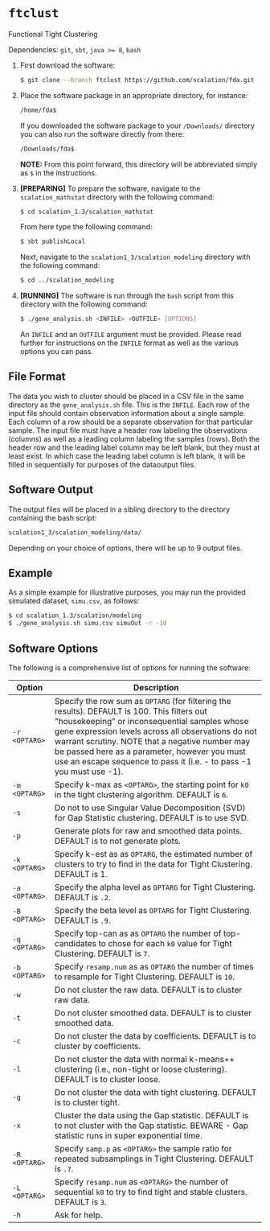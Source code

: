# `ftclust`
Functional Tight Clustering

Dependencies: `git`, `sbt`, `java >= 8`, `bash`

1. First download the software:

   ```bash
   $ git clone --branch ftclust https://github.com/scalation/fda.git
   ```

2. Place the software package in an appropriate directory, for instance:

   ```bash
   /home/fda$
   ```

   If you downloaded the software package to your `/Downloads/` directory you can also run the software directly from there:

   ```bash
   /Downloads/fda$
   ```

   **NOTE:** From this point forward, this directory will be abbreviated simply as `$` in the instructions.

3. **[PREPARING]** To prepare the software, navigate to the `scalation_mathstat` directory with the following command:

   ```bash
   $ cd scalation_1.3/scalation_mathstat
   ```
   
   From here type the following command:

   ```bash
   $ sbt publishLocal
   ```

   Next, navigate to the `scalation1_3/scalation_modeling` directory with the following command:

   ```bash
   $ cd ../scalation_modeling
   ```

4. **[RUNNING]** The software is run through the `bash` script from this directory with the following command: 

   ```bash
   $ ./gene_analysis.sh <INFILE> <OUTFILE> [OPTIONS]
   ```

   An `INFILE` and an `OUTFILE` argument must be provided. Please read further for instructions on the `INFILE` format as well as the various options you can pass. 

## File Format

The data you wish to cluster should be placed in a CSV file in the same directory as the `gene_analysis.sh` file. 
This is the `INFILE`.
Each row of the input file should contain observation information about a single sample.
Each column of a row should be a separate observation for that particular sample.
The input file must have a header row labeling the observations (columns) as well as a leading column labeling the samples (rows).
Both the header row and the leading label column may be left blank, but they must at least exist.
In which case the leading label column is left blank, it will be filled in sequentially for purposes of the dataoutput files.

## Software Output

The output files will be placed in a sibling directory to the directory containing the bash script: 

```bash
scalation1_3/scalation_modeling/data/
```

Depending on your choice of options, there will be up to 9 output files. 

## Example

As a simple example for illustrative purposes, you may run the provided simulated dataset, `simu.csv`, as follows:

   ```bash
   $ cd scalation_1.3/scalation/modeling
   $ ./gene_analysis.sh simu.csv simuOut -r -10
   ```

## Software Options

The following is a comprehensive list of options for running the software:

| Option | Description |
| --- | --- |
| `-r <OPTARG>` | Specify the row sum as `OPTARG` (for filtering the results). DEFAULT is 100. This filters out "housekeeping" or inconsequential samples whose gene expression levels across all observations do not warrant scrutiny. NOTE that a negative number may be passed here as a parameter, however you must use an escape sequence to pass it (i.e. - to pass -1 you must use -1). |
| `-m <OPTARG>` | Specify k-max as `<OPTARG>`, the starting point for `k0` in the tight clustering algorithm. DEFAULT is `6`. |
| `-s`          | Do not to use Singular Value Decomposition (SVD) for Gap Statistic clustering. DEFAULT is to use SVD. |
| `-p`          | Generate plots for raw and smoothed data points. DEFAULT is to not generate plots. |
| `-k <OPTARG>` | Specify k-est as as `OPTARG`, the estimated number of clusters to try to find in the data for Tight Clustering. DEFAULT is 1. |
| `-a <OPTARG>` | Specify the alpha level as `OPTARG` for Tight Clustering. DEFAULT is `.2`. | 
| `-B <OPTARG>` | Specify the beta level as `OPTARG` for Tight Clustering. DEFAULT is `.9`. |
| `-q <OPTARG>` | Specify top-can as as `OPTARG` the number of top-candidates to chose for each `k0` value for Tight Clustering. DEFAULT is `7`. | 
| `-b <OPTARG>` | Specify `resamp.num` as as `OPTARG` the number of times to resample for Tight Clustering. DEFAULT is `10`. |
| `-w`          | Do not cluster the raw data. DEFAULT is to cluster raw data. |  
| `-t`          | Do not cluster smoothed data. DEFAULT is to cluster smoothed data. |
| `-c`          | Do not cluster the data by coefficients. DEFAULT is to cluster by coefficients. |
| `-l`          | Do not cluster the data with normal k-means++ clustering (i.e., non-tight or loose clustering). DEFAULT is to cluster loose. | 
| `-g`          | Do not cluster the data with tight clustering. DEFAULT is to cluster tight. |
| `-x`          | Cluster the data using the Gap statistic. DEFAULT is to not cluster with the Gap statistic. BEWARE - Gap statistic runs in super exponential time. |
| `-R <OPTARG>` | Specify `samp.p` as `<OPTARG>` the sample ratio for repeated subsamplings in Tight Clustering. DEFAULT is `.7`. |
| `-L <OPTARG>` | Specify `resamp.num` as `<OPTARG>` the number of sequential `k0` to try to find tight and stable clusters. DEFAULT is `3`.
| `-h`          | Ask for help. |

